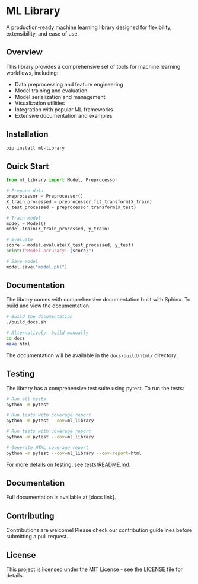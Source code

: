 # ML Library

A production-ready machine learning library designed for flexibility, extensibility, and ease of use.

## Overview

This library provides a comprehensive set of tools for machine learning workflows, including:

- Data preprocessing and feature engineering
- Model training and evaluation
- Model serialization and management
- Visualization utilities
- Integration with popular ML frameworks
- Extensive documentation and examples

## Installation

```bash
pip install ml-library
```

## Quick Start

```python
from ml_library import Model, Preprocessor

# Prepare data
preprocessor = Preprocessor()
X_train_processed = preprocessor.fit_transform(X_train)
X_test_processed = preprocessor.transform(X_test)

# Train model
model = Model()
model.train(X_train_processed, y_train)

# Evaluate
score = model.evaluate(X_test_processed, y_test)
print(f"Model accuracy: {score}")

# Save model
model.save("model.pkl")
```

## Documentation

The library comes with comprehensive documentation built with Sphinx. To build and view the documentation:

```bash
# Build the documentation
./build_docs.sh

# Alternatively, build manually
cd docs
make html
```

The documentation will be available in the `docs/build/html/` directory.

## Testing

The library has a comprehensive test suite using pytest. To run the tests:

```bash
# Run all tests
python -m pytest

# Run tests with coverage report
python -m pytest --cov=ml_library

# Run tests with coverage report
python -m pytest --cov=ml_library

# Generate HTML coverage report
python -m pytest --cov=ml_library --cov-report=html
```

For more details on testing, see [tests/README.md](tests/README.md).

## Documentation

Full documentation is available at [docs link].

## Contributing

Contributions are welcome! Please check our contribution guidelines before submitting a pull request.

## License

This project is licensed under the MIT License - see the LICENSE file for details.

